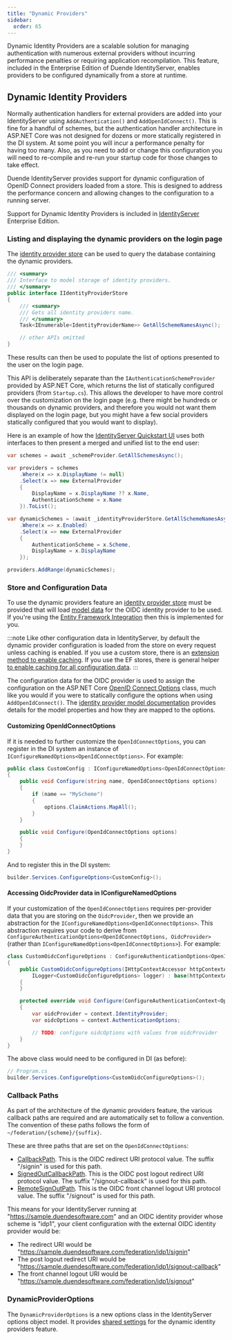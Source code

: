 ```yaml
---
title: "Dynamic Providers"
sidebar:
  order: 65
---
```


Dynamic Identity Providers are a scalable solution for managing authentication with numerous external providers without
incurring performance penalties or requiring application recompilation. This feature, included in the Enterprise Edition
of Duende IdentityServer, enables providers to be configured dynamically from a store at runtime.

## Dynamic Identity Providers

Normally authentication handlers for external providers are added into your IdentityServer using `AddAuthentication()`
and `AddOpenIdConnect()`. This is fine for a handful of schemes, but the authentication handler architecture in ASP.NET
Core was not designed for dozens or more statically registered in the DI system. At some point you will incur a
performance penalty for having too many. Also, as you need to add or change this configuration you will need to
re-compile and re-run your startup code for those changes to take effect.

Duende IdentityServer provides support for dynamic configuration of OpenID Connect providers loaded from a store. This
is designed to address the performance concern and allowing changes to the configuration to a running server.

Support for Dynamic Identity Providers is included
in [IdentityServer](https://duendesoftware.com/products/identityserver) Enterprise Edition.

### Listing and displaying the dynamic providers on the login page

The [identity provider store](/identityserver/v7/reference/stores/idp_store) can be used to query the database
containing the dynamic providers.

```cs
/// <summary>
/// Interface to model storage of identity providers.
/// </summary>
public interface IIdentityProviderStore
{
    /// <summary>
    /// Gets all identity providers name.
    /// </summary>
    Task<IEnumerable<IdentityProviderName>> GetAllSchemeNamesAsync();

    // other APIs omitted
}
```

These results can then be used to populate the list of options presented to the user on the login page.

This API is deliberately separate than the `IAuthenticationSchemeProvider` provided by ASP.NET Core, which returns the
list of statically configured providers (from `Startup.cs`).
This allows the developer to have more control over the customization on the login page (e.g. there might be hundreds or
thousands on dynamic providers, and therefore you would not want them displayed on the login page, but you might have a
few social providers statically configured that you would want to display).

Here is an example of how
the [IdentityServer Quickstart UI](https://github.com/DuendeSoftware/products/tree/main/identity-server/templates/src/UI/Pages/Account/Login/Index.cshtml.cs#l193-l210)
uses both interfaces to then present a merged and unified list to the end user:

```cs
var schemes = await _schemeProvider.GetAllSchemesAsync();

var providers = schemes
    .Where(x => x.DisplayName != null)
    .Select(x => new ExternalProvider
    {
        DisplayName = x.DisplayName ?? x.Name,
        AuthenticationScheme = x.Name
    }).ToList();

var dynamicSchemes = (await _identityProviderStore.GetAllSchemeNamesAsync())
    .Where(x => x.Enabled)
    .Select(x => new ExternalProvider
    {
        AuthenticationScheme = x.Scheme,
        DisplayName = x.DisplayName
    });

providers.AddRange(dynamicSchemes);
```

### Store and Configuration Data

To use the dynamic providers feature an [identity provider store](/identityserver/v7/reference/stores/idp_store) must be
provided that will load [model data](/identityserver/v7/reference/models/idp) for the OIDC identity provider to be used.
If you're using the [Entity Framework Integration](/identityserver/v7/data/ef) then this is implemented for you.

:::note
Like other configuration data in IdentityServer, by default the dynamic provider configuration is loaded from the store
on every request unless caching is enabled.
If you use a custom store, there is
an [extension method to enable caching](/identityserver/v7/data/configuration#caching-configuration-data).
If you use the EF stores, there is general
helper [to enable caching for all configuration data](/identityserver/v7/data/ef#enabling-caching-for-configuration-store).
:::

The configuration data for the OIDC provider is used to assign the configuration on the ASP.NET
Core [OpenID Connect Options](https://docs.microsoft.com/en-us/dotnet/api/microsoft.aspnetcore.authentication.openidconnect.openidconnectoptions)
class, much like you would if you were to statically configure the options when using `AddOpenIdConnect()`.
The [identity provider model documentation](/identityserver/v7/reference/models/idp) provides details for the model
properties and how they are mapped to the options.

#### Customizing OpenIdConnectOptions

If it is needed to further customize the `OpenIdConnectOptions`, you can register in the DI system an instance of
`IConfigureNamedOptions<OpenIdConnectOptions>`. For example:

```cs
public class CustomConfig : IConfigureNamedOptions<OpenIdConnectOptions>
{
    public void Configure(string name, OpenIdConnectOptions options)
    {
        if (name == "MyScheme")
        {
            options.ClaimActions.MapAll();
        }
    }

    public void Configure(OpenIdConnectOptions options)
    {
    }
}
```

And to register this in the DI system:

```cs
builder.Services.ConfigureOptions<CustomConfig>();
```

#### Accessing OidcProvider data in IConfigureNamedOptions

If your customization of the `OpenIdConnectOptions` requires per-provider data that you are storing on the
`OidcProvider`, then we provide an abstraction for the `IConfigureNamedOptions<OpenIdConnectOptions>`.
This abstraction requires your code to derive from `ConfigureAuthenticationOptions<OpenIdConnectOptions,
OidcProvider>` (rather than `IConfigureNamedOptions<OpenIdConnectOptions>`).
For example:

```cs
class CustomOidcConfigureOptions : ConfigureAuthenticationOptions<OpenIdConnectOptions, OidcProvider>
{
    public CustomOidcConfigureOptions(IHttpContextAccessor httpContextAccessor,
        ILogger<CustomOidcConfigureOptions> logger) : base(httpContextAccessor, logger)
    {
    }

    protected override void Configure(ConfigureAuthenticationContext<OpenIdConnectOptions, OidcProvider> context)
    {
        var oidcProvider = context.IdentityProvider;
        var oidcOptions = context.AuthenticationOptions;

        // TODO: configure oidcOptions with values from oidcProvider
    }
}
```

The above class would need to be configured in DI (as before):

```cs
// Program.cs
builder.Services.ConfigureOptions<CustomOidcConfigureOptions>();
```

### Callback Paths

As part of the architecture of the dynamic providers feature, the various callback paths are required and are
automatically set to follow a convention.
The convention of these paths follows the form of `~/federation/{scheme}/{suffix}`.

These are three paths that are set on the `OpenIdConnectOptions`:

* [CallbackPath](https://docs.microsoft.com/en-us/dotnet/api/microsoft.aspnetcore.authentication.remoteauthenticationoptions.callbackpath).
  This is the OIDC redirect URI protocol value. The suffix "/signin" is used for this path.
* [SignedOutCallbackPath](https://docs.microsoft.com/en-us/dotnet/api/microsoft.aspnetcore.authentication.openidconnect.openidconnectoptions.signedoutcallbackpath).
  This is the OIDC post logout redirect URI protocol value. The suffix "/signout-callback" is used for this path.
* [RemoteSignOutPath](https://docs.microsoft.com/en-us/dotnet/api/microsoft.aspnetcore.authentication.openidconnect.openidconnectoptions.remotesignoutpath).
  This is the OIDC front channel logout URI protocol value. The suffix "/signout" is used for this path.

This means for your IdentityServer running at "https://sample.duendesoftware.com" and an OIDC identity provider whose
scheme is "idp1", your client configuration with the external OIDC identity provider would be:

* The redirect URI would be "https://sample.duendesoftware.com/federation/idp1/signin"
* The post logout redirect URI would be "https://sample.duendesoftware.com/federation/idp1/signout-callback"
* The front channel logout URI would be "https://sample.duendesoftware.com/federation/idp1/signout"

### DynamicProviderOptions

The `DynamicProviderOptions` is a new options class in the IdentityServer options object model.
It provides [shared settings](/identityserver/v7/reference/options#dynamic-providers) for the dynamic identity providers
feature.
